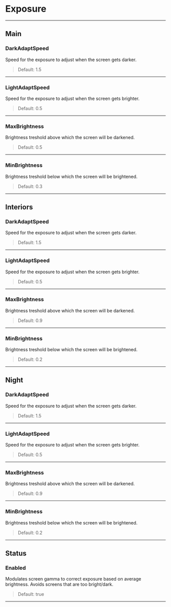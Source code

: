 # Exposure

---

## Main

### DarkAdaptSpeed

Speed for the exposure to adjust when the screen gets darker.

>Default: 1.5

---

### LightAdaptSpeed

Speed for the exposure to adjust when the screen gets brighter.

>Default: 0.5

---

### MaxBrightness

Brightness treshold above which the screen will be darkened.

>Default: 0.5

---

### MinBrightness

Brightness treshold below which the screen will be brightened.

>Default: 0.3

---

## Interiors

### DarkAdaptSpeed

Speed for the exposure to adjust when the screen gets darker.

>Default: 1.5

---

### LightAdaptSpeed

Speed for the exposure to adjust when the screen gets brighter.

>Default: 0.5

---

### MaxBrightness

Brightness treshold above which the screen will be darkened.

>Default: 0.9

---

### MinBrightness

Brightness treshold below which the screen will be brightened.

>Default: 0.2

---

## Night

### DarkAdaptSpeed

Speed for the exposure to adjust when the screen gets darker.

>Default: 1.5

---

### LightAdaptSpeed

Speed for the exposure to adjust when the screen gets brighter.

>Default: 0.5

---

### MaxBrightness

Brightness treshold above which the screen will be darkened.

>Default: 0.9

---

### MinBrightness

Brightness treshold below which the screen will be brightened.

>Default: 0.2

---

## Status

### Enabled

Modulates screen gamma to correct exposure based on average brightness. Avoids screens that are too bright/dark.

>Default: true

---
